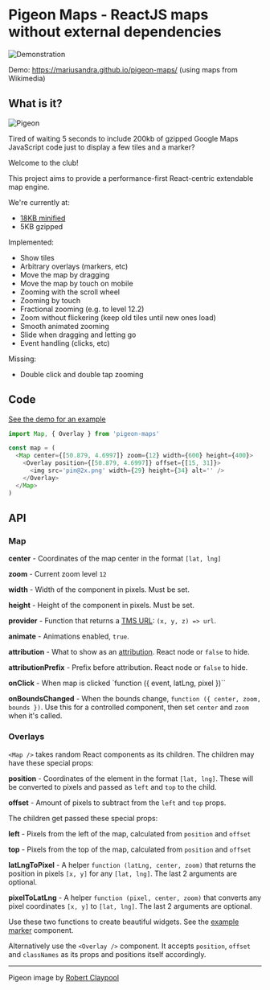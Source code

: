# Pigeon Maps - ReactJS maps without external dependencies

![Demonstration](https://github.com/mariusandra/pigeon-maps/blob/master/demonstration.gif?raw=true)

Demo: https://mariusandra.github.io/pigeon-maps/ (using maps from Wikimedia)

## What is it?

![Pigeon](https://github.com/mariusandra/pigeon-maps/blob/master/pigeon.jpg?raw=true)

Tired of waiting 5 seconds to include 200kb of gzipped Google Maps JavaScript code just to display a few tiles and a marker?

Welcome to the club!

This project aims to provide a performance-first React-centric extendable map engine.

We're currently at:
- [18KB minified](https://raw.githubusercontent.com/mariusandra/pigeon-maps/master/static/demo.bundle.js)
- 5KB gzipped

Implemented:

- Show tiles
- Arbitrary overlays (markers, etc)
- Move the map by dragging
- Move the map by touch on mobile
- Zooming with the scroll wheel
- Zooming by touch
- Fractional zooming (e.g. to level 12.2)
- Zoom without flickering (keep old tiles until new ones load)
- Smooth animated zooming
- Slide when dragging and letting go
- Event handling (clicks, etc)

Missing:

- Double click and double tap zooming

## Code

[See the demo for an example](https://github.com/mariusandra/pigeon-maps/tree/master/demo)

```js
import Map, { Overlay } from 'pigeon-maps'

const map = (
  <Map center={[50.879, 4.6997]} zoom={12} width={600} height={400}>
    <Overlay position={[50.879, 4.6997]} offset={[15, 31]}>
      <img src='pin@2x.png' width={29} height={34} alt='' />
    </Overlay>
  </Map>
)
```

## API

### Map

**center** - Coordinates of the map center in the format `[lat, lng]`

**zoom** - Current zoom level `12`

**width** - Width of the component in pixels. Must be set.

**height** - Height of the component in pixels. Must be set.

**provider** - Function that returns a [TMS URL](https://wiki.openstreetmap.org/wiki/TMS): `(x, y, z) => url`.

**animate** - Animations enabled, `true`.

**attribution** - What to show as an [attribution](https://www.openstreetmap.org/copyright). React node or `false` to hide.

**attributionPrefix** - Prefix before attribution. React node or `false` to hide.

**onClick** - When map is clicked `function ({ event, latLng, pixel })``

**onBoundsChanged** - When the bounds change, `function ({ center, zoom, bounds })`. Use this for a controlled component, then set `center` and `zoom` when it's called.

### Overlays

`<Map />` takes random React components as its children. The children may have these special props:

**position** - Coordinates of the element in the format `[lat, lng]`. These will be converted to pixels and passed as `left` and `top` to the child.

**offset** - Amount of pixels to subtract from the `left` and `top` props.

The children get passed these special props:

**left** - Pixels from the left of the map, calculated from `position` and `offset`

**top** - Pixels from the top of the map, calculated from `position` and `offset`

**latLngToPixel** - A helper `function (latLng, center, zoom)` that returns the position in pixels `[x, y]` for any `[lat, lng]`. The last 2 arguments are optional.

**pixelToLatLng** - A helper `function (pixel, center, zoom)` that converts any pixel coordinates `[x, y]` to `[lat, lng]`. The last 2 arguments are optional.

Use these two functions to create beautiful widgets. See the [example marker](https://github.com/mariusandra/pigeon-maps/blob/master/demo/marker/index.js) component.

Alternatively use the `<Overlay />` component. It accepts `position`, `offset` and `classNames` as its props and positions itself accordingly.

---

Pigeon image by [Robert Claypool](https://www.flickr.com/photos/35106989@N08/7934833110/in/photolist-d6b6rq-9Mukwr-7ZmKb4-fGmwjr-j88Kou-8rMH5s-fhVDED-bMKvR8-o1g6uD-6ymdPD-fXtb7c-pfRt2D-dAChga-cJnQWu-f8EZou-9kcduE-oGhwp5-fGD6YW-dSLETS-anJCUh-98SLJQ-7bkuhT-4uSjrb-bfg6HB-qs9sHM-4gYYBL-q4GXdw-a4gKa9-iWxwyC-4HwW6X-auscdw-9mxYrg-9s659U-X7Nvz-dqcKc2-nE1XAU-qbXkKQ-4RpEww-cwxt6A-5HMS77-mGNr2K-aGjzm4-6AUdCU-9qyyvt-ceov6E-5APWsT-9mB1Hw-emfCwt-bFSixV-4dn3Cs)
